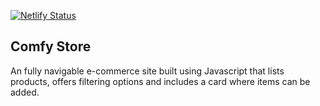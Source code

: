 [![Netlify Status](https://api.netlify.com/api/v1/badges/0bbfdbf5-e6a0-4e7d-ada1-1a504ef42025/deploy-status)](https://app.netlify.com/sites/comfy-products-store/deploys)

## Comfy Store

An fully navigable e-commerce site built using Javascript that lists products, offers filtering options and includes a card where items can be added.
